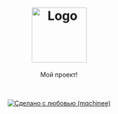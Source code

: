 <h1 align="center">
  <a href="https://rythm.fm/_rythm/img/1b3348a.png">
    <img src="https://rythm.fm/_rythm/img/1b3348a.png" alt="Logo" width="125" height="125">
  </a>
</h1>

<div align="center">
  Мой проект!
  <br />
  <br />
</div>

<div align="center">
<br />

[![Сделано с любовью (mqchinee)](https://img.shields.io/badge/made%20with%20%E2%99%A5%20by-dec0dOS-ff1414.svg?style=flat-square)](https://github.com/mqchinee)
